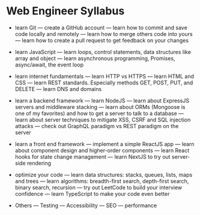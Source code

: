 # Web Engineer Syllabus

- learn Git
— create a GitHub account
— learn how to commit and save code locally and remotely
— learn how to merge others code into yours
— learn how to create a pull request to get feedback on your changes

- learn JavaScript
— learn loops, control statements, data structures like array and object
— learn asynchronous programming, Promises, async/await, the event loop

- learn internet fundamentals
— learn HTTP vs HTTPS
— learn HTML and CSS
— learn REST standards. Especially methods GET, POST, PUT, and DELETE
— learn DNS and domains

- learn a backend framework
— learn NodeJS
— learn about ExpressJS servers and middleware stacking
— learn about ORMs (Mongoose is one of my favorites) and how to get a server to talk to a database
— learn about server techniques to mitigate XSS, CSRF and SQL injection attacks
— check out GraphQL paradigm vs REST paradigm on the server

- learn a front end framework
— implement a simple ReactJS app
— learn about component design and higher-order components
— learn React hooks for state change management
— learn NextJS to try out server-side rendering

- optimize your code
— learn data structures: stacks, queues, lists, maps and trees
— learn algorithms: breadth-first search, depth-first search, binary search, recursion
— try out LeetCode to build your interview confidence
— learn TypeScript to make your code even better

- Others
— Testing
— Accessibility
— SEO
— performance
